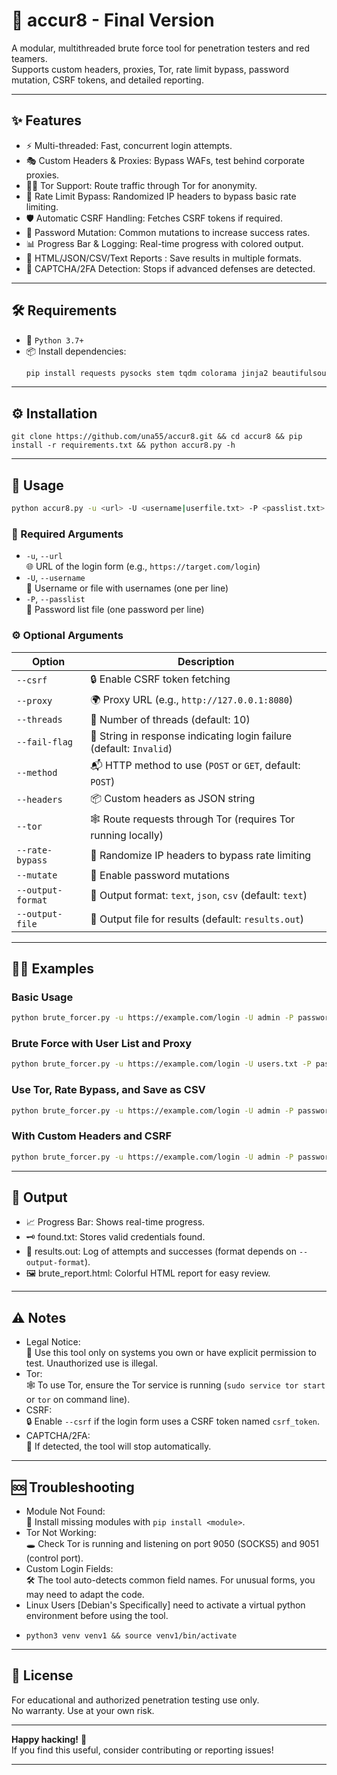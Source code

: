 

# 🚩 accur8 - Final Version 

A modular, multithreaded brute force tool for penetration testers and red teamers.  
Supports custom headers, proxies, Tor, rate limit bypass, password mutation, CSRF tokens, and detailed reporting.

---

## ✨ Features

- ⚡ Multi-threaded: Fast, concurrent login attempts.
- 🎭 Custom Headers & Proxies: Bypass WAFs, test behind corporate proxies.
- 🕵️‍♂️ Tor Support: Route traffic through Tor for anonymity.
- 🚦 Rate Limit Bypass: Randomized IP headers to bypass basic rate limiting.
- 🛡️ Automatic CSRF Handling: Fetches CSRF tokens if required.
- 🔀 Password Mutation: Common mutations to increase success rates.
- 📊 Progress Bar & Logging: Real-time progress with colored output.
- 📑 HTML/JSON/CSV/Text Reports : Save results in multiple formats.
- 🤖 CAPTCHA/2FA Detection: Stops if advanced defenses are detected.

---

## 🛠️ Requirements

- 🐍 `Python 3.7+`
- 📦 Install dependencies:
  ```bash
  pip install requests pysocks stem tqdm colorama jinja2 beautifulsoup4
  ```

---
## ⚙️ Installation 
  ```
  git clone https://github.com/una55/accur8.git && cd accur8 && pip install -r requirements.txt && python accur8.py -h
  ```
---

## 🚀 Usage

```bash
python accur8.py -u <url> -U <username|userfile.txt> -P <passlist.txt> [options]
```

### 🔗 Required Arguments

- `-u`, `--url`  
  🌐 URL of the login form (e.g., `https://target.com/login`)
- `-U`, `--username`  
  👤 Username or file with usernames (one per line)
- `-P`, `--passlist`  
  🔑 Password list file (one password per line)

### ⚙️ Optional Arguments

| Option                | Description                                                           |
|-----------------------|-----------------------------------------------------------------------|
| `--csrf`              | 🔒 Enable CSRF token fetching                                         |
| `--proxy`             | 🌍 Proxy URL (e.g., `http://127.0.0.1:8080`)                          |
| `--threads`           | 🧵 Number of threads (default: 10)                                    |
| `--fail-flag`         | 🚫 String in response indicating login failure (default: `Invalid`)   |
| `--method`            | 📬 HTTP method to use (`POST` or `GET`, default: `POST`)              |
| `--headers`           | 📦 Custom headers as JSON string                                      |
| `--tor`               | 🕸️ Route requests through Tor (requires Tor running locally)          |
| `--rate-bypass`       | 🎲 Randomize IP headers to bypass rate limiting                       |
| `--mutate`            | 🔄 Enable password mutations                                          |
| `--output-format`     | 📝 Output format: `text`, `json`, `csv` (default: `text`)             |
| `--output-file`       | 💾 Output file for results (default: `results.out`)                   |

---

## 🧑‍💻 Examples

### Basic Usage

```bash
python brute_forcer.py -u https://example.com/login -U admin -P passwords.txt
```

### Brute Force with User List and Proxy

```bash
python brute_forcer.py -u https://example.com/login -U users.txt -P passwords.txt --proxy http://127.0.0.1:8080
```

### Use Tor, Rate Bypass, and Save as CSV

```bash
python brute_forcer.py -u https://example.com/login -U admin -P passwords.txt --tor --rate-bypass --output-format csv
```

### With Custom Headers and CSRF

```bash
python brute_forcer.py -u https://example.com/login -U admin -P passwords.txt --headers '{"Referer": "https://example.com/login"}' --csrf
```

---

## 📂 Output

- 📈 Progress Bar: Shows real-time progress.
- 🗝️ found.txt: Stores valid credentials found.
- 📄 results.out: Log of attempts and successes (format depends on `--output-format`).
- 🖼️ brute_report.html: Colorful HTML report for easy review.

---

## ⚠️ Notes

- Legal Notice:  
  🚨 Use this tool only on systems you own or have explicit permission to test. Unauthorized use is illegal.
- Tor:  
  🕸️ To use Tor, ensure the Tor service is running (`sudo service tor start` or `tor` on command line).
- CSRF:  
  🔒 Enable `--csrf` if the login form uses a CSRF token named `csrf_token`.
- CAPTCHA/2FA:  
  🤖 If detected, the tool will stop automatically.

---

## 🆘 Troubleshooting

- Module Not Found:  
  🧩 Install missing modules with `pip install <module>`.
- Tor Not Working:  
  🕳️ Check Tor is running and listening on port 9050 (SOCKS5) and 9051 (control port).
- Custom Login Fields:  
  🛠️ The tool auto-detects common field names. For unusual forms, you may need to adapt the code.
- Linux Users [Debian's Specifically] need to activate a virtual python environment before using the tool.
- ```
  python3 venv venv1 && source venv1/bin/activate
  ```
---

## 📜 License

For educational and authorized penetration testing use only.  
No warranty. Use at your own risk.

---

**Happy hacking!** 🤘  
If you find this useful, consider contributing or reporting issues!

---

